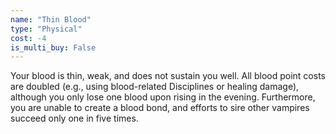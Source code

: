 ```yaml
---
name: "Thin Blood"
type: "Physical"
cost: -4
is_multi_buy: False
---
```


Your blood is thin, weak, and does not sustain you well. All blood point costs are doubled (e.g., using blood-related Disciplines or healing damage), although you only lose one blood upon rising in the evening. Furthermore, you are unable to create a blood bond, and efforts to sire other vampires succeed only one in five times.
